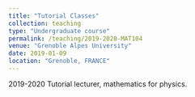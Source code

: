 ```yaml
---
title: "Tutorial Classes"
collection: teaching
type: "Undergraduate course"
permalink: /teaching/2019-2020-MAT104
venue: "Grenoble Alpes University"
date: 2019-01-09
location: "Grenoble, FRANCE"
---
```

2019-2020
Tutorial lecturer, mathematics for physics. 
